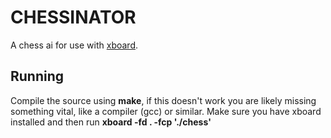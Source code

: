 CHESSINATOR
===========

A chess ai for use with [xboard](http://www.gnu.org/software/xboard/).


Running
-------
Compile the source using **make**, if this doesn't work you are likely missing something vital, like a compiler (gcc) or similar.
Make sure you have xboard installed and then run **xboard -fd . -fcp './chess'**
